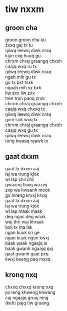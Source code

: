 # tiw nxxm

## groon cha

groon groon cha ku  
zxxq gaj tx tu  
qiiwq leewq diwk nraq  
kjun cxq huuq gu  
chrxm chraj graangq chxxh  
caajq wxq ru tx  
qiiwq leewq diwk nraq  
ngah mih gu tx  
gu tx pxt txxk  
ngaah mih sx bxk  
liw zxx liw zxx  
tren tron panq zrxk  
chrxm chraj graangq chxxh  
caajq wxq chxxq tx  
qiiwq leewq diwk nraq  
gxm srik wxq tx  
chrvm chraj graangq chxxh  
caajq wxq gu tx  
qiiwq leewq diwk nraq  
tong kwaaq raawk tx  

## gaat dxxm

gaat tx dxxm aaj  
laj wa trung kjok  
wi lap chii chii  
gwaang tiiwq wa pxj  
zxp wa kwaanh mook  
gx mreng krxxj krxxj  
gaat tx dxxm aaj  
laj wa trung kjok  
wi lap maak maak  
deq ngas deq waak  
waj thri waj khraak  
bxk tx ma lak  
ngan kuuk sri ge  
ngan kuuk ngan kwxj  
baak waak ngaajq si  
baak gwanh ngaajq qxj  
gaat gwanh gaat pxq  
kwxj neeng paq mxxq  

## kronq nxq

chxxq chxxq kronq nxq  
px leng khweng khwang  
caj ngaajq gruuj ning  
(keh) pajq tiw graang  
  